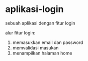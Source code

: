 # aplikasi-login
sebuah aplikasi dengan fitur login

alur fitur login:
1. memasukkan email dan password
2. memvalidasi masukan
3. menampilkan halaman home
